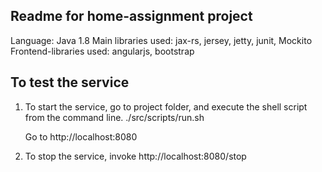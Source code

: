 Readme for home-assignment project
--------------------------
Language: Java 1.8
Main libraries used: jax-rs, jersey, jetty, junit, Mockito
Frontend-libraries used: angularjs, bootstrap

To test the service
--------------------------

1. To start the service, go to project folder, and execute the shell script from the command line.
    ./src/scripts/run.sh

    Go to http://localhost:8080

2. To stop the service, invoke
    http://localhost:8080/stop
